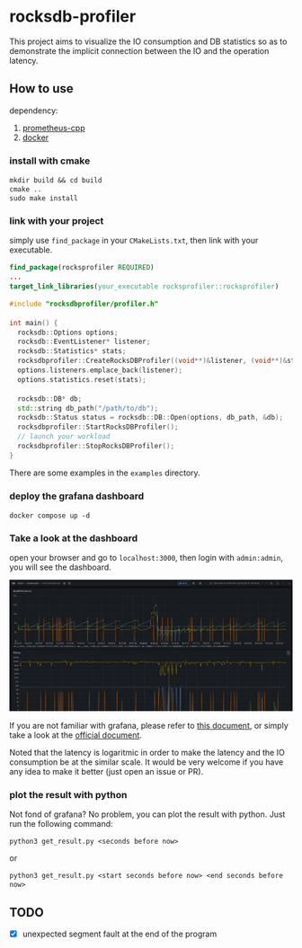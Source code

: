 # rocksdb-profiler
This project aims to visualize the IO consumption and DB statistics so as to demonstrate the implicit connection between the IO and the operation latency.

## How to use

dependency:
1. [prometheus-cpp](https://github.com/jupp0r/prometheus-cpp)
2. [docker](https://docs.docker.com/engine/install/ubuntu/)

### install with cmake
```
mkdir build && cd build
cmake ..
sudo make install
```

### link with your project
simply use `find_package` in your `CMakeLists.txt`, then link with your executable.
```cmake
find_package(rocksprofiler REQUIRED)
...
target_link_libraries(your_executable rocksprofiler::rocksprofiler)
```

```cpp
#include "rocksdbprofiler/profiler.h"

int main() {
  rocksdb::Options options;
  rocksdb::EventListener* listener;
  rocksdb::Statistics* stats;
  rocksdbprofiler::CreateRocksDBProfiler((void**)&listener, (void**)&stats);
  options.listeners.emplace_back(listener);
  options.statistics.reset(stats);

  rocksdb::DB* db;
  std::string db_path("/path/to/db");
  rocksdb::Status status = rocksdb::DB::Open(options, db_path, &db);
  rocksdbprofiler::StartRocksDBProfiler();
  // launch your workload
  rocksdbprofiler::StopRocksDBProfiler();
}
```

There are some examples in the `examples` directory.

### deploy the grafana dashboard
```
docker compose up -d
```

### Take a look at the dashboard
open your browser and go to `localhost:3000`, then login with `admin:admin`, you will see the dashboard.

![examples](./examples/grafana-example.png)

If you are not familiar with grafana, please refer to [this document](grafana-guide.md), or simply take a look at the [official document](https://grafana.com/docs/grafana/latest/dashboards/manage-dashboards/#export-and-import-dashboards).

Noted that the latency is logaritmic in order to make the latency and the IO consumption be at the similar scale. It would be very welcome if you have any idea to make it better (just open an issue or PR).

### plot the result with python
Not fond of grafana? No problem, you can plot the result with python. Just run the following command:
```shell
python3 get_result.py <seconds before now>
```
or
```shell
python3 get_result.py <start seconds before now> <end seconds before now>
```

## TODO
- [x] unexpected segment fault at the end of the program 